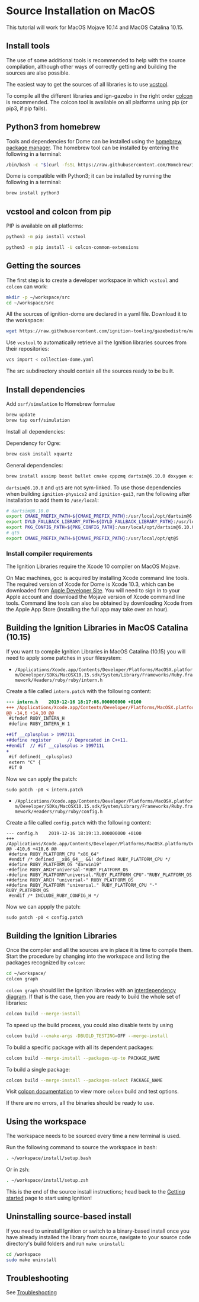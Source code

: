 # Source Installation on MacOS

This tutorial will work for MacOS Mojave 10.14 and MacOS Catalina 10.15.

## Install tools

The use of some additional tools is recommended to help with the source compilation,
although other ways of correctly getting and building the sources are also possible.

The easiest way to get the sources of all libraries is to use
[vcstool](https://github.com/dirk-thomas/vcstool).

To compile all the different libraries and ign-gazebo in the right order
[colcon](https://colcon.readthedocs.io/en/released/) is recommended.
The colcon tool is available on all platforms using pip (or pip3, if pip fails).

## Python3 from homebrew

Tools and dependencies for Dome can be installed using the [homebrew package manager](https://brew.sh/).
The homebrew tool can be installed by entering the following in a terminal:

```bash
/bin/bash -c "$(curl -fsSL https://raw.githubusercontent.com/Homebrew/install/master/install.sh)"
```

Dome is compatible with Python3; it can be installed by running the following in a terminal:

```bash
brew install python3
```

## vcstool and colcon from pip

PIP is available on all platforms:

```bash
python3 -m pip install vcstool
```

```bash
python3 -m pip install -U colcon-common-extensions
```

## Getting the sources

The first step is to create a developer workspace in which `vcstool` and
`colcon` can work:

```bash
mkdir -p ~/workspace/src
cd ~/workspace/src
```

All the sources of ignition-dome are declared in a yaml file. Download
it to the workspace:

```bash
wget https://raw.githubusercontent.com/ignition-tooling/gazebodistro/master/collection-dome.yaml
```

Use `vcstool` to automatically retrieve all the Ignition libraries sources from
their repositories:

```bash
vcs import < collection-dome.yaml
```

The src subdirectory should contain all the sources ready to be built.


## Install dependencies

Add `osrf/simulation` to Homebrew formulae

```bash
brew update
brew tap osrf/simulation
```

Install all dependencies:

Dependency for Ogre:

```bash
brew cask install xquartz
```

General dependencies:

```bash
brew install assimp boost bullet cmake cppzmq dartsim@6.10.0 doxygen eigen fcl ffmpeg flann freeimage freetype gflags google-benchmark gts ipopt irrlicht jsoncpp libccd libyaml libzzip libzip nlopt ode open-scene-graph ossp-uuid ogre1.9 ogre2.1 pkg-config protobuf qt qwt rapidjson ruby tbb tinyxml tinyxml2 urdfdom zeromq
```

`dartsim@6.10.0` and `qt5` are not sym-linked. To use those dependencies when building
`ignition-physics2` and `ignition-gui3`, run the following after installation to add them to `/use/local`:

```bash
# dartsim@6.10.0
export CMAKE_PREFIX_PATH=${CMAKE_PREFIX_PATH}:/usr/local/opt/dartsim@6.10.0
export DYLD_FALLBACK_LIBRARY_PATH=${DYLD_FALLBACK_LIBRARY_PATH}:/usr/local/opt/dartsim@6.10.0/lib:/usr/local/opt/octomap/local
export PKG_CONFIG_PATH=${PKG_CONFIG_PATH}:/usr/local/opt/dartsim@6.10.0/lib/pkgconfig
# qt5
export CMAKE_PREFIX_PATH=${CMAKE_PREFIX_PATH}:/usr/local/opt/qt@5
```

### Install compiler requirements

The Ignition Libraries require the Xcode 10 compiler on MacOS Mojave.

On Mac machines, gcc is acquired by installing Xcode command line tools.
The required version of Xcode for Dome is Xcode 10.3, which can be downloaded from
[Apple Developer Site](https://developer.apple.com/download/more/).
You will need to sign in to your Apple account and download the Mojave version of
Xcode command line tools. Command line tools can also be obtained by downloading
Xcode from the Apple App Store (installing the full app may take over an hour).

## Building the Ignition Libraries in MacOS Catalina (10.15)

If you want to compile Ignition Libraries in MacOS Catalina (10.15) you will need to apply some patches in your filesystem:

 - `/Applications/Xcode.app/Contents/Developer/Platforms/MacOSX.platform/Developer/SDKs/MacOSX10.15.sdk/System/Library/Frameworks/Ruby.framework/Headers/ruby/ruby/intern.h`

Create a file called `intern.patch` with the following content:

```patch
--- intern.h    2019-12-16 18:17:08.000000000 +0100
+++ /Applications/Xcode.app/Contents/Developer/Platforms/MacOSX.platform/Developer/SDKs/MacOSX10.15.sdk/System/Library/Frameworks/Ruby.framework/Headers/ruby/ruby/intern.h
@@ -14,6 +14,10 @@
 #ifndef RUBY_INTERN_H
 #define RUBY_INTERN_H 1

+#if __cplusplus > 199711L
+#define register      // Deprecated in C++11.
+#endif  // #if __cplusplus > 199711L
+
 #if defined(__cplusplus)
 extern "C" {
 #if 0
```

Now we can apply the patch:

```{.sh}
sudo patch -p0 < intern.patch
```

 - `/Applications/Xcode.app/Contents/Developer/Platforms/MacOSX.platform/Developer/SDKs/MacOSX10.15.sdk/System/Library/Frameworks/Ruby.framework/Headers/ruby/ruby/config.h`

Create a file called `config.patch` with the following content:

```
--- config.h    2019-12-16 18:19:13.000000000 +0100
+++ /Applications/Xcode.app/Contents/Developer/Platforms/MacOSX.platform/Developer/SDKs/MacOSX10.15.sdk/System/Library/Frameworks/Ruby.framework/Headers/ruby/ruby/config.h
@@ -410,6 +410,6 @@
 #define RUBY_PLATFORM_CPU "x86_64"
 #endif /* defined __x86_64__ &&! defined RUBY_PLATFORM_CPU */
 #define RUBY_PLATFORM_OS "darwin19"
-#define RUBY_ARCH"universal-"RUBY_PLATFORM_OS
-#define RUBY_PLATFORM"universal."RUBY_PLATFORM_CPU"-"RUBY_PLATFORM_OS
+#define RUBY_ARCH "universal-" RUBY_PLATFORM_OS
+#define RUBY_PLATFORM "universal." RUBY_PLATFORM_CPU "-" RUBY_PLATFORM_OS
 #endif /* INCLUDE_RUBY_CONFIG_H */
```

Now we can appply the patch:

```{.sh}
sudo patch -p0 < config.patch
```

## Building the Ignition Libraries

Once the compiler and all the sources are in place it is time to compile them.
Start the procedure by changing into the workspace and listing the packages
recognized by `colcon`:

```bash
cd ~/workspace/
colcon graph
```

`colcon graph` should list the Ignition libraries with an
[interdependency diagram](https://colcon.readthedocs.io/en/released/reference/verb/graph.html#example-output).
If that is the case, then you are ready
to build the whole set of libraries:

```bash
colcon build --merge-install
```

To speed up the build process, you could also disable tests by using

```bash
colcon build --cmake-args -DBUILD_TESTING=OFF --merge-install
```

To build a specific package with all its dependent packages:

```bash
colcon build --merge-install --packages-up-to PACKAGE_NAME
```

To build a single package:

```bash
colcon build --merge-install --packages-select PACKAGE_NAME
```

Visit [colcon documentation](https://colcon.readthedocs.io/en/released/#) to view more `colcon` build and test options.

If there are no errors, all the binaries should be ready to use.

## Using the workspace

The workspace needs to be sourced every time a new terminal is used.

Run the following command to source the workspace in bash:

```bash
. ~/workspace/install/setup.bash
```

Or in zsh:

```zsh
. ~/workspace/install/setup.zsh
```

This is the end of the source install instructions; head back to the [Getting started](getting_started.html)
page to start using Ignition!

## Uninstalling source-based install

If you need to uninstall Ignition or switch to a binary-based install once you
have already installed the library from source, navigate to your source code
directory's build folders and run `make uninstall`:

```bash
cd /workspace
sudo make uninstall
```

## Troubleshooting

See [Troubleshooting](troubleshooting.md#macos)
